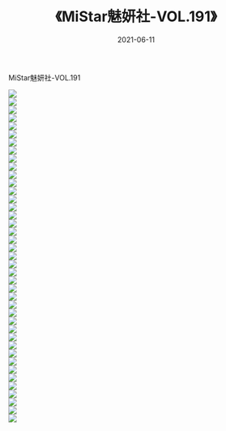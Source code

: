 ﻿---
layout: post
title:  《MiStar魅妍社-VOL.191》
date:   2021-06-11
img: http://img.660000.xyz/Sharelink/网络美图/2021/MiStar魅妍社-VOL.191/000.jpg
categories: [美女, 清纯, 唯美]
---

MiStar魅妍社-VOL.191

  ![](http://img.660000.xyz/Sharelink/网络美图/2021/MiStar魅妍社-VOL.191/001.jpg) <br> ![](http://img.660000.xyz/Sharelink/网络美图/2021/MiStar魅妍社-VOL.191/002.jpg) <br> ![](http://img.660000.xyz/Sharelink/网络美图/2021/MiStar魅妍社-VOL.191/003.jpg) <br> ![](http://img.660000.xyz/Sharelink/网络美图/2021/MiStar魅妍社-VOL.191/004.jpg) <br> ![](http://img.660000.xyz/Sharelink/网络美图/2021/MiStar魅妍社-VOL.191/005.jpg) <br> ![](http://img.660000.xyz/Sharelink/网络美图/2021/MiStar魅妍社-VOL.191/006.jpg) <br> ![](http://img.660000.xyz/Sharelink/网络美图/2021/MiStar魅妍社-VOL.191/007.jpg) <br> ![](http://img.660000.xyz/Sharelink/网络美图/2021/MiStar魅妍社-VOL.191/008.jpg) <br> ![](http://img.660000.xyz/Sharelink/网络美图/2021/MiStar魅妍社-VOL.191/009.jpg) <br> ![](http://img.660000.xyz/Sharelink/网络美图/2021/MiStar魅妍社-VOL.191/010.jpg) <br> ![](http://img.660000.xyz/Sharelink/网络美图/2021/MiStar魅妍社-VOL.191/011.jpg) <br> ![](http://img.660000.xyz/Sharelink/网络美图/2021/MiStar魅妍社-VOL.191/012.jpg) <br> ![](http://img.660000.xyz/Sharelink/网络美图/2021/MiStar魅妍社-VOL.191/013.jpg) <br> ![](http://img.660000.xyz/Sharelink/网络美图/2021/MiStar魅妍社-VOL.191/014.jpg) <br> ![](http://img.660000.xyz/Sharelink/网络美图/2021/MiStar魅妍社-VOL.191/015.jpg) <br> ![](http://img.660000.xyz/Sharelink/网络美图/2021/MiStar魅妍社-VOL.191/016.jpg) <br> ![](http://img.660000.xyz/Sharelink/网络美图/2021/MiStar魅妍社-VOL.191/017.jpg) <br> ![](http://img.660000.xyz/Sharelink/网络美图/2021/MiStar魅妍社-VOL.191/018.jpg) <br> ![](http://img.660000.xyz/Sharelink/网络美图/2021/MiStar魅妍社-VOL.191/019.jpg) <br> ![](http://img.660000.xyz/Sharelink/网络美图/2021/MiStar魅妍社-VOL.191/020.jpg) <br> ![](http://img.660000.xyz/Sharelink/网络美图/2021/MiStar魅妍社-VOL.191/021.jpg) <br> ![](http://img.660000.xyz/Sharelink/网络美图/2021/MiStar魅妍社-VOL.191/022.jpg) <br> ![](http://img.660000.xyz/Sharelink/网络美图/2021/MiStar魅妍社-VOL.191/023.jpg) <br> ![](http://img.660000.xyz/Sharelink/网络美图/2021/MiStar魅妍社-VOL.191/024.jpg) <br> ![](http://img.660000.xyz/Sharelink/网络美图/2021/MiStar魅妍社-VOL.191/025.jpg) <br> ![](http://img.660000.xyz/Sharelink/网络美图/2021/MiStar魅妍社-VOL.191/026.jpg) <br> ![](http://img.660000.xyz/Sharelink/网络美图/2021/MiStar魅妍社-VOL.191/027.jpg) <br> ![](http://img.660000.xyz/Sharelink/网络美图/2021/MiStar魅妍社-VOL.191/028.jpg) <br> ![](http://img.660000.xyz/Sharelink/网络美图/2021/MiStar魅妍社-VOL.191/029.jpg) <br> ![](http://img.660000.xyz/Sharelink/网络美图/2021/MiStar魅妍社-VOL.191/030.jpg) <br> ![](http://img.660000.xyz/Sharelink/网络美图/2021/MiStar魅妍社-VOL.191/031.jpg) <br> ![](http://img.660000.xyz/Sharelink/网络美图/2021/MiStar魅妍社-VOL.191/032.jpg) <br> ![](http://img.660000.xyz/Sharelink/网络美图/2021/MiStar魅妍社-VOL.191/033.jpg) <br> ![](http://img.660000.xyz/Sharelink/网络美图/2021/MiStar魅妍社-VOL.191/034.jpg) <br> ![](http://img.660000.xyz/Sharelink/网络美图/2021/MiStar魅妍社-VOL.191/035.jpg) <br> ![](http://img.660000.xyz/Sharelink/网络美图/2021/MiStar魅妍社-VOL.191/036.jpg) <br> ![](http://img.660000.xyz/Sharelink/网络美图/2021/MiStar魅妍社-VOL.191/037.jpg) <br> ![](http://img.660000.xyz/Sharelink/网络美图/2021/MiStar魅妍社-VOL.191/038.jpg) <br> ![](http://img.660000.xyz/Sharelink/网络美图/2021/MiStar魅妍社-VOL.191/039.jpg) <br> ![](http://img.660000.xyz/Sharelink/网络美图/2021/MiStar魅妍社-VOL.191/040.jpg) <br> ![](http://img.660000.xyz/Sharelink/网络美图/2021/MiStar魅妍社-VOL.191/041.jpg) <br>